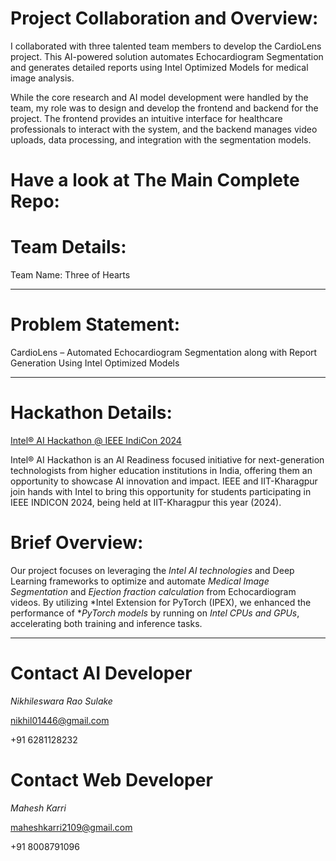 # Project Collaboration and Overview:

I collaborated with three talented team members to develop the CardioLens project. This AI-powered solution automates Echocardiogram Segmentation and generates detailed reports using Intel Optimized Models for medical image analysis.

While the core research and AI model development were handled by the team, my role was to design and develop the frontend and backend for the project. The frontend provides an intuitive interface for healthcare professionals to interact with the system, and the backend manages video uploads, data processing, and integration with the segmentation models.

# Have a look at The Main Complete Repo: 
# Team Details:

Team Name: Three of Hearts

---

# Problem Statement:

CardioLens – Automated Echocardiogram Segmentation along with Report Generation Using Intel Optimized Models

---

# Hackathon Details:
 [Intel® AI Hackathon @ IEEE IndiCon 2024](http://ieeeindicon.org/)
 
Intel® AI Hackathon is an AI Readiness focused initiative for next-generation technologists from higher education institutions in India, offering them an opportunity to showcase AI innovation and impact. IEEE and IIT-Kharagpur join hands with Intel to bring this opportunity for students participating in IEEE INDICON 2024, being held at IIT-Kharagpur this year (2024).


# Brief Overview:

Our project focuses on leveraging the *Intel AI technologies* and Deep Learning frameworks to optimize and automate *Medical Image Segmentation* and *Ejection fraction calculation* from Echocardiogram videos. By utilizing *Intel Extension for PyTorch (IPEX), we enhanced the performance of **PyTorch models* by running on *Intel CPUs and GPUs*, accelerating both training and inference tasks.



---
# Contact AI Developer

*Nikhileswara Rao Sulake*

nikhil01446@gmail.com

+91 6281128232

# Contact Web Developer

*Mahesh Karri*

maheshkarri2109@gmail.com

+91 8008791096

